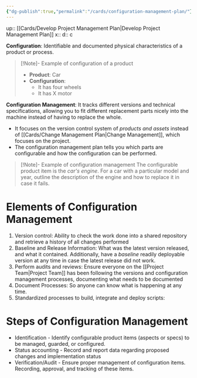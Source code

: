 ```yaml
---
{"dg-publish":true,"permalink":"/cards/configuration-management-plan/"}
---
```


up:: [[Cards/Develop Project Management Plan\|Develop Project Management Plan]] 
x:: 
d:: c

**Configuration**: Identifiable and documented physical characteristics of a product or process.

> [!Note]- Example of configuration of a product
> - **Product**: Car 
> - **Configuration**: 
> 	- It has four wheels
> 	- It has X motor

**Configuration Management**: It tracks different versions and technical specifications, allowing you to fit different replacement parts nicely into the machine instead of having to replace the whole. 
- It focuses on the version control system of *products and assets* instead of [[Cards/Change Management Plan\|Change Management]], which focuses on the project.  
- The configuration management plan tells you which parts are configurable and how the configuration can be performed.

> [!Note]- Example of configuration management
> The configurable product item is the *car's engine*. For a car with a particular model and year, outline the description of the engine and how to replace it in case it fails.

# Elements of Configuration Management 

1. Version control: Ability to check the work done into a shared repository and retrieve a history of all changes performed 
2. Baseline and Release Information: What was the latest version released, and what it contained. Additionally, have a *baseline* readily deployable version at any time in case the latest release did not work. 
3. Perform audits and reviews: Ensure everyone on the [[Project Team\|Project Team]] has been following the versions and configuration management processes, documenting what needs to be documented
4. Document Processes: So anyone can know what is happening at any time. 
5. Standardized processes to build, integrate and deploy scripts:
# Steps of Configuration Management

- Identification - Identify configurable product items (aspects or specs) to be managed, guarded, or configured.
- Status accounting - Record and report data regarding proposed changes and implementation status
- Verification/Audit - Ensure proper management of configuration items. Recording, approval, and tracking of these items.

